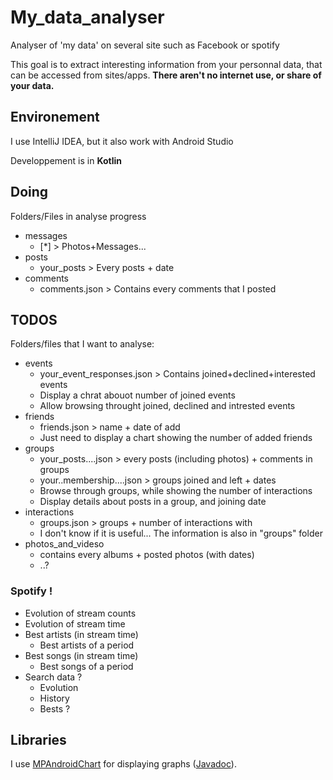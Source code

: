 # My_data_analyser
Analyser of 'my data' on several site such as Facebook or spotify

This goal is to extract interesting information from your personnal data, that can be accessed from sites/apps.
**There aren't no internet use, or share of your data.**

## Environement
I use IntelliJ IDEA, but it also work with Android Studio

Developpement is in **Kotlin**

## Doing
Folders/Files in analyse progress
* messages 
  * \[\*\] > Photos+Messages... 
* posts 
  * your_posts > Every posts + date
* comments
  * comments.json > Contains every comments that I posted

## TODOS

Folders/files that I want to analyse:
* events
  * your_event_responses.json > Contains joined+declined+interested events
  * Display a chrat abouot number of joined events
  * Allow browsing throught joined, declined and intrested events
* friends
  * friends.json > name + date of add 
  * Just need to display a chart showing the number of added friends
* groups
  * your_posts....json > every posts (including photos) + comments in groups
  * your..membership....json > groups joined and left + dates
  * Browse through groups, while showing the number of interactions
  * Display details about posts in a group, and joining date
* interactions
  * groups.json > groups + number of interactions with
  * I don't know if it is useful... The information is also in "groups" folder
* photos_and_videso
  * contains every albums + posted photos (with dates)
  * ..?
  
 ### Spotify !
 * Evolution of stream counts
 * Evolution of stream time
 * Best artists (in stream time)
   * Best artists of a period
 * Best songs (in stream time)
   * Best songs of a period
 * Search data ?
   * Evolution
   * History 
   * Bests ?

## Libraries 
I use [MPAndroidChart](https://weeklycoding.com/mpandroidchart/) for displaying graphs ([Javadoc](https://javadoc.jitpack.io/com/github/PhilJay/MPAndroidChart/v3.1.0/javadoc/)).
